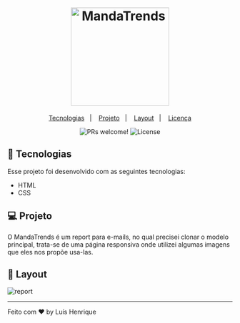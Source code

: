 <h1 align="center">
  <img alt="MandaTrends" title="MandaTrends" src="https://user-images.githubusercontent.com/61327251/208938707-de06def7-544c-4e94-91a4-6fe8c99d904b.png" width="220px" />
</h1>

<p align="center">
  <a href="#-tecnologias">Tecnologias</a>&nbsp;&nbsp;&nbsp;|&nbsp;&nbsp;&nbsp;
  <a href="#-projeto">Projeto</a>&nbsp;&nbsp;&nbsp;|&nbsp;&nbsp;&nbsp;
  <a href="#-layout">Layout</a>&nbsp;&nbsp;&nbsp;|&nbsp;&nbsp;&nbsp;
  <a href="#memo-licença">Licença</a>
</p>

<p align="center">
 <img src="https://img.shields.io/static/v1?label=PRs&message=welcome&color=49AA26&labelColor=000000" alt="PRs welcome!" />

  <img alt="License" src="https://img.shields.io/static/v1?label=license&message=MIT&color=49AA26&labelColor=000000">
</p>

## 🚀 Tecnologias

Esse projeto foi desenvolvido com as seguintes tecnologias:

- HTML
- CSS

## 💻 Projeto

O MandaTrends é um report para e-mails, no qual precisei clonar o modelo principal, trata-se de uma página responsiva onde utilizei algumas imagens que eles nos propõe usa-las. 

## 🔖 Layout

![report](https://user-images.githubusercontent.com/61327251/156925256-0cfd9c99-97dc-4453-8a1a-2e8cfaaf4277.png)

---

Feito com ♥ by Luís Henrique
